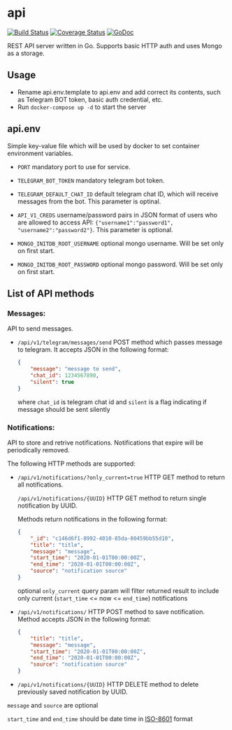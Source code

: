 # api
[![Build Status](https://travis-ci.com/pruh/api.svg?branch=master)](https://travis-ci.com/pruh/api)
[![Coverage Status](https://coveralls.io/repos/github/pruh/api/badge.svg?branch=master)](https://coveralls.io/github/pruh/api?branch=master)
[![GoDoc](https://godoc.org/github.com/pruh/api?status.svg)](http://godoc.org/github.com/pruh/api)

REST API server written in Go. Supports basic HTTP auth and uses Mongo as a storage.

## Usage

* Rename api.env.template to api.env and add correct its contents, such as Telegram BOT token, basic auth credential, etc.
* Run `docker-compose up -d` to start the server

## api.env

Simple key-value file which will be used by docker to set container environment variables.

* `PORT` mandatory port to use for service.

* `TELEGRAM_BOT_TOKEN` mandatory telegram bot token.

* `TELEGRAM_DEFAULT_CHAT_ID` default telegram chat ID, which will receive messages from the bot. This parameter is optinal.

* `API_V1_CREDS` username/password pairs in JSON format of users who are allowed to access API: `{"username1":"password1", "username2":"password2"}`. This parameter is optional.
* `MONGO_INITDB_ROOT_USERNAME` optional mongo username. Will be set only on first start.
* `MONGO_INITDB_ROOT_PASSWORD` optional mongo password. Will be set only on first start.

## List of API methods

### Messages:

API to send messages.

* `/api/v1/telegram/messages/send` POST method which passes message to telegram. It accepts JSON in the following format:

  ```json
  {
      "message": "message to send",
      "chat_id": 1234567890,
      "silent": true
  }
  ```

  where `chat_id` is telegram chat id and `silent` is a flag indicating if message should be sent silently

### Notifications:

API to store and retrive notifications. Notifications that expire will be periodically removed.

The following HTTP methods are supported:

* `/api/v1/notifications/?only_current=true` HTTP GET method to return all notifications.
  
  `/api/v1/notifications/{UUID}` HTTP GET method to return single notification by UUID.

  Methods return notifications in the following format:
  ```json
  {
      "_id": "c146d6f1-8992-4010-85da-80459bb55d10",
      "title": "title",
      "message": "message",
      "start_time": "2020-01-01T00:00:00Z",
      "end_time": "2020-01-01T00:00:00Z",
      "source": "notification source"
  }
  ```

  optional `only_current` query param will filter returned result to include only current (`start_time` <= now <= `end_time`) notifications

* `/api/v1/notifications/` HTTP POST method to save notification.
  Method accepts JSON in the following format:

  ```json
  {
      "title": "title",
      "message": "message",
      "start_time": "2020-01-01T00:00:00Z",
      "end_time": "2020-01-01T00:00:00Z",
      "source": "notification source"
  }
  ```

* `/api/v1/notifications/{UUID}` HTTP DELETE method to delete previously saved notification by UUID.

`message` and `source` are optional

`start_time` and `end_time` should be date time in [ISO-8601](https://en.wikipedia.org/wiki/ISO_8601) format